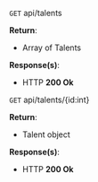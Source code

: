 `GET` api/talents

**Return**:
- Array of Talents

**Response(s)**:
- HTTP **200 Ok**



`GET` api/talents/{id:int}

**Return**:
- Talent object

**Response(s)**:
- HTTP **200 Ok**